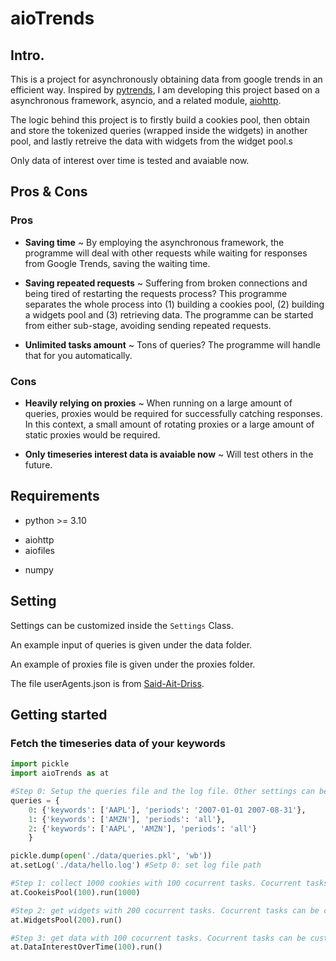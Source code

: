 # aioTrends

## Intro.

This is a project for asynchronously obtaining data from google trends in an efficient way. Inspired by [pytrends](https://github.com/GeneralMills/pytrends), I am developing this project based on a asynchronous framework, asyncio, and a related module, [aiohttp](https://github.com/aio-libs/aiohttp).

The logic behind this project is to firstly build a cookies pool, then obtain and store the tokenized queries (wrapped inside the widgets) in another pool, and lastly retreive the data with widgets from the widget pool.s

Only data of interest over time is tested and avaiable now.

## Pros & Cons
### Pros
- **Saving time** ~ By employing the asynchronous framework, the programme will deal with other requests while waiting for responses from Google Trends, saving the waiting time.
* **Saving repeated requests** ~ Suffering from broken connections and being tired of restarting the requests process? This programme separates the whole process into (1) building a cookies pool, (2) building a widgets pool and (3) retrieving data. The programme can be started from either sub-stage, avoiding sending repeated requests.
+ **Unlimited tasks amount** ~ Tons of queries? The programme will handle that for you automatically.

### Cons
- **Heavily relying on proxies** ~ When running on a large amount of queries, proxies would be required for successfully catching responses. In this context, a small amount of rotating proxies or a large amount of static proxies would be required.
+ **Only timeseries interest data is avaiable now** ~ Will test others in the future.

## Requirements
- python >= 3.10
* aiohttp
* aiofiles
+ numpy

## Setting
Settings can be customized inside the `Settings` Class.

An example input of queries is given under the data folder.

An example of proxies file is given under the proxies folder.

The file userAgents.json is from [Said-Ait-Driss](https://github.com/Said-Ait-Driss/user-agents).

## Getting started
### Fetch the timeseries data of your keywords

```python
import pickle
import aioTrends as at

#Step 0: Setup the queries file and the log file. Other settings can be customized by amending the init inside the Settings class
queries = {
    0: {'keywords': ['AAPL'], 'periods': '2007-01-01 2007-08-31'},
    1: {'keywords': ['AMZN'], 'periods': 'all'},
    2: {'keywords': ['AAPL', 'AMZN'], 'periods': 'all'}
    }

pickle.dump(open('./data/queries.pkl', 'wb'))
at.setLog('./data/hello.log') #Setp 0: set log file path

#Step 1: collect 1000 cookies with 100 cocurrent tasks. Cocurrent tasks amount can be customized.
at.CookeisPool(100).run(1000)

#Step 2: get widgets with 200 cocurrent tasks. Cocurrent tasks can be customized.
at.WidgetsPool(200).run()

#Step 3: get data with 100 cocurrent tasks. Cocurrent tasks can be customized.
at.DataInterestOverTime(100).run() 
```
